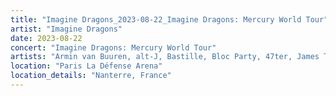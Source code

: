 ```yaml
---
title: "Imagine Dragons_2023-08-22_Imagine Dragons: Mercury World Tour"
artist: "Imagine Dragons"
date: 2023-08-22
concert: "Imagine Dragons: Mercury World Tour"
artists: "Armin van Buuren, alt-J, Bastille, Bloc Party, 47ter, James Taylor, Blonde Redhead, Gilli, 070 Shake, Benjamin Hav & Familien, Alligatoah, 01099, Álvaro Soler, AJR, 999999999, Celeste Buckingham & King Shaolin, andreas odbjerg, Imagine Dragons"
location: "Paris La Défense Arena"
location_details: "Nanterre, France"
---
```

